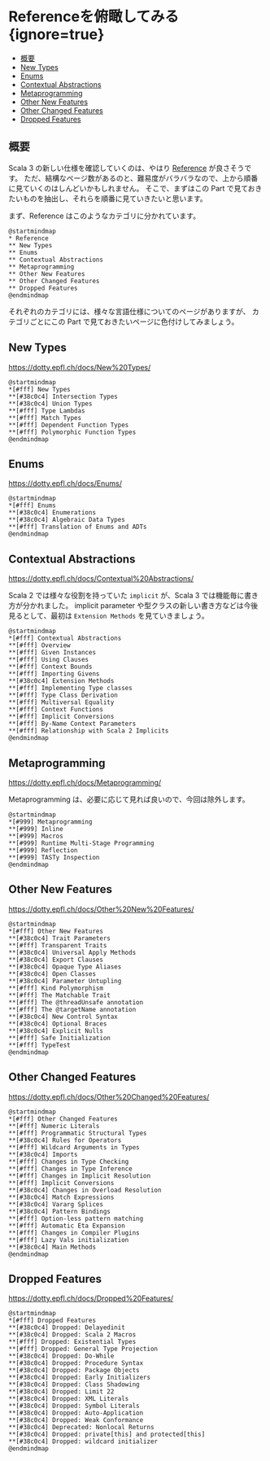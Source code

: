 # Referenceを俯瞰してみる {ignore=true}

<!-- @import "[TOC]" {cmd="toc" depthFrom=1 depthTo=6 orderedList=false} -->

<!-- code_chunk_output -->

- [概要](#概要)
- [New Types](#new-types)
- [Enums](#enums)
- [Contextual Abstractions](#contextual-abstractions)
- [Metaprogramming](#metaprogramming)
- [Other New Features](#other-new-features)
- [Other Changed Features](#other-changed-features)
- [Dropped Features](#dropped-features)

<!-- /code_chunk_output -->

## 概要

Scala 3 の新しい仕様を確認していくのは、やはり [Reference](https://dotty.epfl.ch/docs/reference/overview.html) が良さそうです。
ただ、結構なページ数があるのと、難易度がバラバラなので、上から順番に見ていくのはしんどいかもしれません。
そこで、まずはこの Part で見ておきたいものを抽出し、それらを順番に見ていきたいと思います。

まず、Reference はこのようなカテゴリに分かれています。

```plantuml
@startmindmap
* Reference
** New Types
** Enums
** Contextual Abstractions
** Metaprogramming
** Other New Features
** Other Changed Features
** Dropped Features
@endmindmap
```

それぞれのカテゴリには、様々な言語仕様についてのページがありますが、
カテゴリごとにこの Part で見ておきたいページに色付けしてみましょう。


## New Types

https://dotty.epfl.ch/docs/New%20Types/

```plantuml
@startmindmap
*[#fff] New Types
**[#38c0c4] Intersection Types
**[#38c0c4] Union Types
**[#fff] Type Lambdas
**[#fff] Match Types
**[#fff] Dependent Function Types
**[#fff] Polymorphic Function Types
@endmindmap
```

## Enums

https://dotty.epfl.ch/docs/Enums/

```plantuml
@startmindmap
*[#fff] Enums
**[#38c0c4] Enumerations
**[#38c0c4] Algebraic Data Types
**[#fff] Translation of Enums and ADTs
@endmindmap
```

## Contextual Abstractions

https://dotty.epfl.ch/docs/Contextual%20Abstractions/

Scala 2 では様々な役割を持っていた `implicit` が、Scala 3 では機能毎に書き方が分かれました。
implicit parameter や型クラスの新しい書き方などは今後見るとして、最初は `Extension Methods` を見ていきましょう。

```plantuml
@startmindmap
*[#fff] Contextual Abstractions
**[#fff] Overview
**[#fff] Given Instances
**[#fff] Using Clauses
**[#fff] Context Bounds
**[#fff] Importing Givens
**[#38c0c4] Extension Methods
**[#fff] Implementing Type classes
**[#fff] Type Class Derivation
**[#fff] Multiversal Equality
**[#fff] Context Functions
**[#fff] Implicit Conversions
**[#fff] By-Name Context Parameters
**[#fff] Relationship with Scala 2 Implicits
@endmindmap
```

## Metaprogramming

https://dotty.epfl.ch/docs/Metaprogramming/

Metaprogramming は、必要に応じて見れば良いので、今回は除外します。

```plantuml
@startmindmap
*[#999] Metaprogramming
**[#999] Inline
**[#999] Macros
**[#999] Runtime Multi-Stage Programming
**[#999] Reflection
**[#999] TASTy Inspection
@endmindmap
```

## Other New Features

https://dotty.epfl.ch/docs/Other%20New%20Features/

```plantuml
@startmindmap
*[#fff] Other New Features
**[#38c0c4] Trait Parameters
**[#fff] Transparent Traits
**[#38c0c4] Universal Apply Methods
**[#38c0c4] Export Clauses
**[#38c0c4] Opaque Type Aliases
**[#38c0c4] Open Classes
**[#38c0c4] Parameter Untupling
**[#fff] Kind Polymorphism
**[#fff] The Matchable Trait
**[#fff] The @threadUnsafe annotation
**[#fff] The @targetName annotation
**[#38c0c4] New Control Syntax
**[#38c0c4] Optional Braces
**[#38c0c4] Explicit Nulls
**[#fff] Safe Initialization
**[#fff] TypeTest
@endmindmap
```

## Other Changed Features

https://dotty.epfl.ch/docs/Other%20Changed%20Features/

```plantuml
@startmindmap
*[#fff] Other Changed Features
**[#fff] Numeric Literals
**[#fff] Programmatic Structural Types
**[#38c0c4] Rules for Operators
**[#fff] Wildcard Arguments in Types
**[#38c0c4] Imports
**[#fff] Changes in Type Checking
**[#fff] Changes in Type Inference
**[#fff] Changes in Implicit Resolution
**[#fff] Implicit Conversions
**[#38c0c4] Changes in Overload Resolution
**[#38c0c4] Match Expressions
**[#38c0c4] Vararg Splices
**[#38c0c4] Pattern Bindings
**[#fff] Option-less pattern matching
**[#fff] Automatic Eta Expansion
**[#fff] Changes in Compiler Plugins
**[#fff] Lazy Vals initialization
**[#38c0c4] Main Methods
@endmindmap
```

## Dropped Features

https://dotty.epfl.ch/docs/Dropped%20Features/

```plantuml
@startmindmap
*[#fff] Dropped Features
**[#38c0c4] Dropped: Delayedinit
**[#38c0c4] Dropped: Scala 2 Macros
**[#fff] Dropped: Existential Types
**[#fff] Dropped: General Type Projection
**[#38c0c4] Dropped: Do-While
**[#38c0c4] Dropped: Procedure Syntax
**[#38c0c4] Dropped: Package Objects
**[#38c0c4] Dropped: Early Initializers
**[#38c0c4] Dropped: Class Shadowing
**[#38c0c4] Dropped: Limit 22
**[#38c0c4] Dropped: XML Literals
**[#38c0c4] Dropped: Symbol Literals
**[#38c0c4] Dropped: Auto-Application
**[#38c0c4] Dropped: Weak Conformance
**[#38c0c4] Deprecated: Nonlocal Returns
**[#38c0c4] Dropped: private[this] and protected[this]
**[#38c0c4] Dropped: wildcard initializer
@endmindmap
```

